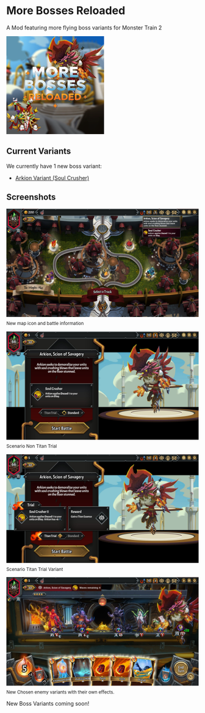 # More Bosses Reloaded
A Mod featuring more flying boss variants for Monster Train 2

![icon](https://raw.githubusercontent.com/Monster-Train-2-Modding-Group/MoreBosses-Reloaded/main/icon.png)

## Current Variants

We currently have 1 new boss variant:
* [Arkion Variant (Soul Crusher)](https://github.com/Monster-Train-2-Modding-Group/MoreBosses-Reloaded/wiki/Arkion-Soul-Crusher)

## Screenshots

![map](https://raw.githubusercontent.com/Monster-Train-2-Modding-Group/MoreBosses-Reloaded/main/screenshots/battle_node_and_sin.jpg)
<sub>New map icon and battle information</sub>

![intro](https://raw.githubusercontent.com/Monster-Train-2-Modding-Group/MoreBosses-Reloaded/main/screenshots/battle_intro1.jpg)
<sub>Scenario Non Titan Trial</sub>

![intro2](https://raw.githubusercontent.com/Monster-Train-2-Modding-Group/MoreBosses-Reloaded/main/screenshots/battle_intro2.jpg)
<sub>Scenario Titan Trial Variant</sub>

![intro2](https://raw.githubusercontent.com/Monster-Train-2-Modding-Group/MoreBosses-Reloaded/main/screenshots/battle_with_enemy.jpg)
<sub>New Chosen enemy variants with their own effects.</sub>


New Boss Variants coming soon!
